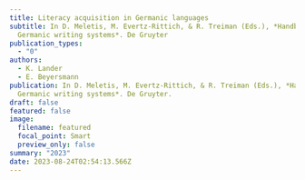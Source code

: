 ```yaml
---
title: Literacy acquisition in Germanic languages
subtitle: In D. Meletis, M. Evertz-Rittich, & R. Treiman (Eds.), *Handbook of
  Germanic writing systems*. De Gruyter
publication_types:
  - "0"
authors:
  - K. Lander
  - E. Beyersmann
publication: In D. Meletis, M. Evertz-Rittich, & R. Treiman (Eds.), *Handbook of
  Germanic writing systems*. De Gruyter.
draft: false
featured: false
image:
  filename: featured
  focal_point: Smart
  preview_only: false
summary: "2023"
date: 2023-08-24T02:54:13.566Z
---
```

